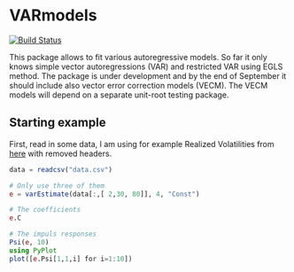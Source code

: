 # VARmodels

[![Build Status](https://travis-ci.org/tomaskrehlik/VARmodels.jl.svg?branch=master)](https://travis-ci.org/tomaskrehlik/VARmodels.jl)

This package allows to fit various autoregressive models. So far it only knows simple vector autoregressions (VAR) and restricted VAR using EGLS method. The package is under development and by the end of September it should include also vector error correction models (VECM). The VECM models will depend on a separate unit-root testing package.

## Starting example

First, read in some data, I am using for example Realized Volatilities from [here](http://realized.oxford-man.ox.ac.uk/data/download) with removed headers.

````julia
data = readcsv("data.csv")

# Only use three of them
e = varEstimate(data[:,[ 2,30, 80]], 4, "Const")

# The coefficients
e.C

# The impuls responses
Psi(e, 10)
using PyPlot
plot([e.Psi[1,1,i] for i=1:10])

````